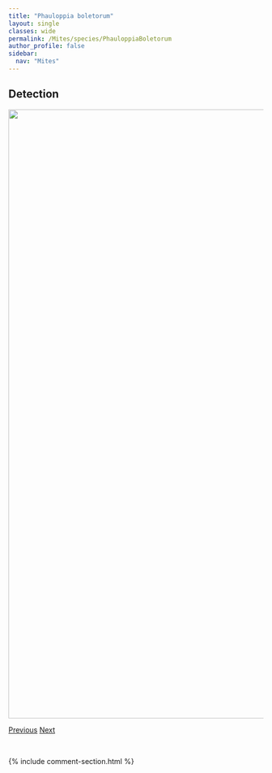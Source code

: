```yaml
---
title: "Phauloppia boletorum"
layout: single
classes: wide
permalink: /Mites/species/PhauloppiaBoletorum
author_profile: false
sidebar:
  nav: "Mites"
---
```


<h2>Detection</h2>

<a href="https://drive.google.com/uc?export=view&id=15d0l0y5vRhTKm0891-OcMdZUySu49wYU">
<img src="https://drive.google.com/uc?export=view&id=15d0l0y5vRhTKm0891-OcMdZUySu49wYU" height = "1200" width = "800">
</a>


<a href="/DevelopmentWebsite/Mites/species/PergalumnaSp1DEW" class="pagination--pager" title="Pergalumna sp. 1 DEW">Previous</a> <a href="/DevelopmentWebsite/Mites/species/PhthiracarusBorealis" class="pagination--pager" title="Phthiracarus borealis">Next</a>

<p>&nbsp;</p>

{% include comment-section.html %}
